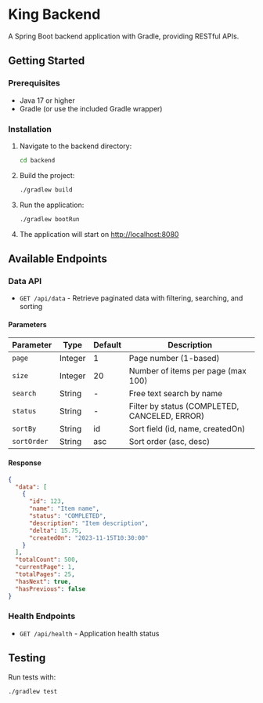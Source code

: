# King Backend

A Spring Boot backend application with Gradle, providing RESTful APIs.

## Getting Started

### Prerequisites

- Java 17 or higher
- Gradle (or use the included Gradle wrapper)

### Installation

1. Navigate to the backend directory:
   ```bash
   cd backend
   ```

2. Build the project:
   ```bash
   ./gradlew build
   ```

3. Run the application:
   ```bash
   ./gradlew bootRun
   ```

4. The application will start on [http://localhost:8080](http://localhost:8080)

## Available Endpoints

### Data API
- `GET /api/data` - Retrieve paginated data with filtering, searching, and sorting

#### Parameters
| Parameter | Type | Default | Description |
|-----------|------|---------|-------------|
| `page` | Integer | 1 | Page number (1-based) |
| `size` | Integer | 20 | Number of items per page (max 100) |
| `search` | String | - | Free text search by name |
| `status` | String | - | Filter by status (COMPLETED, CANCELED, ERROR) |
| `sortBy` | String | id | Sort field (id, name, createdOn) |
| `sortOrder` | String | asc | Sort order (asc, desc) |

#### Response
```json
{
  "data": [
    {
      "id": 123,
      "name": "Item name",
      "status": "COMPLETED",
      "description": "Item description",
      "delta": 15.75,
      "createdOn": "2023-11-15T10:30:00"
    }
  ],
  "totalCount": 500,
  "currentPage": 1,
  "totalPages": 25,
  "hasNext": true,
  "hasPrevious": false
}
```

### Health Endpoints
- `GET /api/health` - Application health status


## Testing

Run tests with:
```bash
./gradlew test
```
